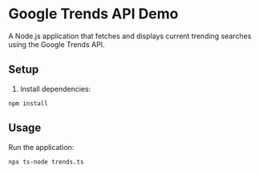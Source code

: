 # Google Trends API Demo

A Node.js application that fetches and displays current trending searches using the Google Trends API.

## Setup

1. Install dependencies:
```
npm install
```

## Usage

Run the application:
```
npx ts-node trends.ts
```
